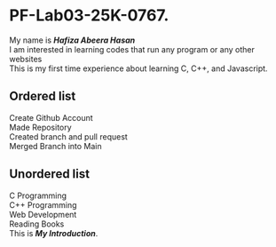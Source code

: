 # PF-Lab03-25K-0767.
My name is **_Hafiza Abeera Hasan_**
<br>
I am interested in learning codes that run any program or any other websites
<br>
This is my first time experience about learning C, C++, and Javascript.
## Ordered list
Create Github Account
<br>
Made Repository
<br>
Created branch and pull request
<br>
Merged Branch into Main
## Unordered list
C Programming
<br>
C++ Programming
<br>
Web Development
<br>
Reading Books
<br>
This is **_My Introduction_**.
